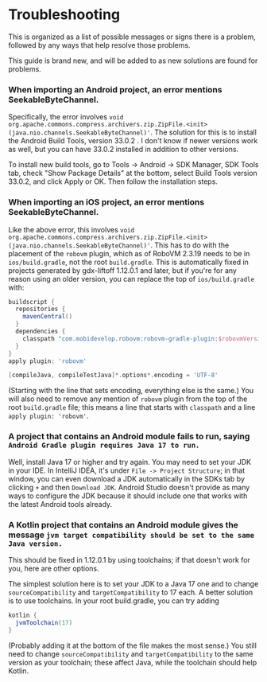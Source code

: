 # Troubleshooting

This is organized as a list of possible messages or signs there is a problem,
followed by any ways that help resolve those problems.

This guide is brand new, and will be added to as new solutions are found for problems.

### When importing an Android project, an error mentions SeekableByteChannel.

Specifically, the error involves `void org.apache.commons.compress.archivers.zip.ZipFile.<init>(java.nio.channels.SeekableByteChannel)'`.
The solution for this is to install the Android Build Tools, version 33.0.2 . I don't know if newer versions work as
well, but you can have 33.0.2 installed in addition to other versions.

To install new build tools, go to Tools -> Android -> SDK Manager, SDK Tools tab, check "Show Package Details" at the
bottom, select Build Tools version 33.0.2, and click Apply or OK. Then follow the installation steps.

### When importing an iOS project, an error mentions SeekableByteChannel.

Like the above error, this involves `void org.apache.commons.compress.archivers.zip.ZipFile.<init>(java.nio.channels.SeekableByteChannel)'`.
This has to do with the placement of the `robovm` plugin, which as of RoboVM 2.3.19 needs to be in `ios/build.gradle`,
not the root `build.gradle`. This is automatically fixed in projects generated by gdx-liftoff 1.12.0.1 and later, but
if you're for any reason using an older version, you can replace the top of `ios/build.gradle` with:
```gradle
buildscript {
  repositories {
    mavenCentral()
  }
  dependencies {
    classpath "com.mobidevelop.robovm:robovm-gradle-plugin:$robovmVersion"
  }
}
apply plugin: 'robovm'

[compileJava, compileTestJava]*.options*.encoding = 'UTF-8'
```
(Starting with the line that sets encoding, everything else is the same.) You will also need to remove any mention of
`robovm` plugin from the top of the root `build.gradle` file; this means a line that starts with `classpath` and a line
`apply plugin: 'robovm'`.

### A project that contains an Android module fails to run, saying `Android Gradle plugin requires Java 17 to run.`

Well, install Java 17 or higher and try again. You may need to set your JDK in your IDE. In IntelliJ IDEA, it's under
`File -> Project Structure`; in that window, you can even download a JDK automatically in the SDKs tab by clicking `+`
and then `Download JDK`. Android Studio doesn't provide as many ways to configure the JDK because it should include one
that works with the latest Android tools already.

### A Kotlin project that contains an Android module gives the message `jvm target compatibility should be set to the same Java version.`

This should be fixed in 1.12.0.1 by using toolchains; if that doesn't work for you, here are other options.

The simplest solution here is to set your JDK to a Java 17 one and to change `sourceCompatibility` and 
`targetCompatibility` to 17 each. A better solution is to use toolchains. In your root build.gradle, you can try adding

```gradle
kotlin {
  jvmToolchain(17)
}
```

(Probably adding it at the bottom of the file makes the most sense.) You still need to change `sourceCompatibility` and
`targetCompatibility` to the same version as your toolchain; these affect Java, while the toolchain should help Kotlin.
